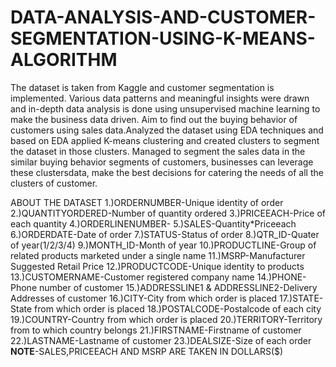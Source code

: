 # DATA-ANALYSIS-AND-CUSTOMER-SEGMENTATION-USING-K-MEANS-ALGORITHM
The dataset is taken from Kaggle and customer segmentation is implemented. Various data patterns and meaningful insights were drawn and in-depth data analysis is done using unsupervised machine learning to make the business data driven.
Aim to find out the buying behavior of customers using sales data.Analyzed the dataset using EDA techniques and based on EDA applied K-means clustering and created clusters to segment the dataset in those clusters.
Managed to segment the sales data in the similar buying behavior segments of customers, businesses can leverage these clustersdata, make the best decisions for catering the needs of all the clusters of customer.

ABOUT THE DATASET
1.)ORDERNUMBER-Unique identity of order
2.)QUANTITYORDERED-Number of quantity ordered
3.)PRICEEACH-Price of each quantity
4.)ORDERLINENUMBER-
5.)SALES-Quantity*Priceeach
6.)ORDERDATE-Date of order
7.)STATUS-Status of order
8.)QTR_ID-Quater of year(1/2/3/4)
9.)MONTH_ID-Month of year
10.)PRODUCTLINE-Group of related products marketed under a single name
11.)MSRP-Manufacturer Suggested Retail Price
12.)PRODUCTCODE-Unique identity to products
13.)CUSTOMERNAME-Customer registered company name
14.)PHONE-Phone number of customer
15.)ADDRESSLINE1 & ADDRESSLINE2-Delivery Addresses of customer 
16.)CITY-City from which order is placed
17.)STATE-State  from which order is placed
18.)POSTALCODE-Postalcode of each city
19.)COUNTRY-Country from which order is placed
20.)TERRITORY-Territory from to which country belongs
21.)FIRSTNAME-Firstname of customer
22.)LASTNAME-Lastname of customer
23.)DEALSIZE-Size of each order
**NOTE**-SALES,PRICEEACH AND MSRP ARE TAKEN IN DOLLARS($)
